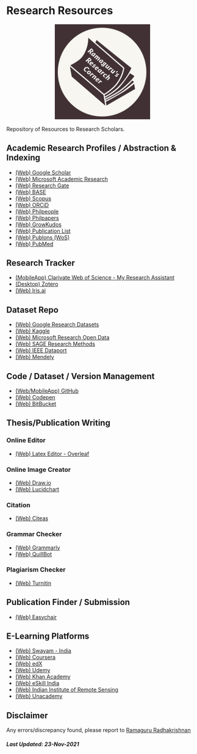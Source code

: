 # Research Resources

<p align="center">
  <img src="https://github.com/ramagururadhakrishnan/Research-Resources/blob/main/assets/RRC.jpeg" width="250" />
</p>  
Repository of Resources to Research Scholars.

## Academic Research Profiles / Abstraction & Indexing
- [(Web) Google Scholar](https://scholar.google.com/)
- [(Web) Microsoft Academic Research](https://academic.microsoft.com/home)
- [(Web) Research Gate](https://www.researchgate.net/)
- [(Web) BASE](https://www.base-search.net/)
- [(Web) Scopus](https://scopus.com/)
- [(Web) ORCiD](https://orcid.org/)
- [(Web) Philpeople](https://philpeople.org/)
- [(Web) Philpapers](https://philpapers.org/)
- [(Web) GrowKudos](https://www.growkudos.com/)
- [(Web) Publication List](http://publicationslist.org/)
- [(Web) Publons (WoS)](https://publons.com/)
- [(Web) PubMed](https://pubmed.ncbi.nlm.nih.gov/)

## Research Tracker
- [(MobileApp) Clarivate Web of Science - My Research Assistant](https://clarivate.com/webofsciencegroup/solutions/web-of-science-my-research-assistant/)
- [(Desktop) Zotero](https://www.zotero.org/)
- [(Web) Iris.ai](https://iris.ai/)

## Dataset Repo
- [(Web) Google Research Datasets](https://research.google/tools/datasets/)
- [(Web) Kaggle](https://www.kaggle.com/)
- [(Web) Microsoft Research Open Data](https://msropendata.com/)
- [(Web) SAGE Research Methods](https://methods.sagepub.com/Datasets)
- [(Web) IEEE Dataport](https://ieee-dataport.org/)
- [(Web) Mendely](https://data.mendeley.com/)

## Code / Dataset / Version Management
- [(Web/MobileApp) GitHub](https://github.com/)
- [(Web) Codepen](https://codepen.io/)
- [(Web) BitBucket](https://bitbucket.org/)

## Thesis/Publication Writing
### Online Editor 
  - [(Web) Latex Editor - Overleaf](https://www.overleaf.com/)
### Online Image Creator
  - [(Web) Draw.io](https://draw.io/)
  - [(Web) Lucidchart](https://www.lucidchart.com/)
### Citation 
  - [(Web) Citeas](https://citeas.org/)
### Grammar Checker
  - [(Web) Grammarly](https://www.grammarly.com/grammar-check)
  - [(Web) QuillBot](https://quillbot.com/grammar-check)
### Plagiarism Checker
  - [(Web) Turnitin](https://www.turnitin.com/)

## Publication Finder / Submission
- [(Web) Easychair](https://easychair.org/)

## E-Learning Platforms
- [(Web) Swayam - India](https://swayam.gov.in/)
- [(Web) Coursera](https://www.coursera.org/)
- [(Web) edX](https://www.edx.org/)
- [(Web) Udemy](https://www.udemy.com/)
- [(Web) Khan Academy](https://www.khanacademy.org/)
- [(Web) eSkill India](https://eskillindia.org/)
- [(Web) Indian Institute of Remote Sensing](https://elearning.iirs.gov.in/)
- [(Web) Unacademy](https://unacademy.com/)

## Disclaimer
Any errors/discrepancy found, please report to [Ramaguru Radhakrishnan](https://github.com/ramagururadhakrishnan/)

##### Last Updated: 23-Nov-2021
